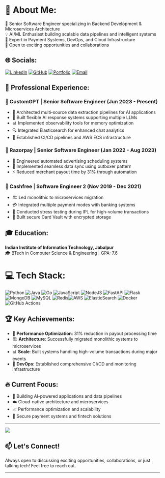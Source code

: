 # 💫 About Me:
🚀 Senior Software Engineer specializing in Backend Development & Microservices Architecture  
💡 AI/ML Enthusiast building scalable data pipelines and intelligent systems  
🔧 Expert in Payment Systems, DevOps, and Cloud Infrastructure  
🌟 Open to exciting opportunities and collaborations  

## 🌐 Socials:
[![LinkedIn](https://img.shields.io/badge/LinkedIn-%230077B5.svg?logo=linkedin&logoColor=white)](https://linkedin.com/in/achinta-mistry) [![GitHub](https://img.shields.io/badge/GitHub-%23121011.svg?logo=github&logoColor=white)](https://github.com/achintMi) [![Portfolio](https://img.shields.io/badge/Portfolio-%23000000.svg?logo=firefox&logoColor=white)](https://achinta-mistry-portfolio-hub.lovable.app/) [![Email](https://img.shields.io/badge/Email-D14836?logo=gmail&logoColor=white)](mailto:achintachu0@gmail.com)

## 💼 Professional Experience:

### 🏢 CustomGPT | Senior Software Engineer (Jun 2023 - Present)
- 🔗 Architected multi-source data extraction pipelines for AI applications
- 🤖 Built flexible AI response systems supporting multiple LLMs
- 📊 Implemented observability tools for memory optimization
- 🔍 Integrated Elasticsearch for enhanced chat analytics
- 🚀 Established CI/CD pipelines and AWS ECS infrastructure

### 🏢 Razorpay | Senior Software Engineer (Jan 2022 - Aug 2023)
- 📅 Engineered automated advertising scheduling systems
- 🔄 Implemented seamless data sync using outboxer pattern
- ⚡ Reduced merchant payout time by 31% through automation

### 🏢 Cashfree | Software Engineer 2 (Nov 2019 - Dec 2021)
- 🏗️ Led monolithic to microservices migration
- 💳 Integrated multiple payment modes with banking systems
- 🏏 Conducted stress testing during IPL for high-volume transactions
- 🔐 Built secure Card Vault with encrypted storage


## 🎓 Education:
**Indian Institute of Information Technology, Jabalpur**  
🎓 BTech in Computer Science & Engineering | GPA: 7.6

# 💻 Tech Stack:
![Python](https://img.shields.io/badge/python-3670A0?style=for-the-badge&logo=python&logoColor=ffdd54) ![Java](https://img.shields.io/badge/java-%23ED8B00.svg?style=for-the-badge&logo=openjdk&logoColor=white) ![Go](https://img.shields.io/badge/go-%2300ADD8.svg?style=for-the-badge&logo=go&logoColor=white) ![JavaScript](https://img.shields.io/badge/javascript-%23323330.svg?style=for-the-badge&logo=javascript&logoColor=%23F7DF1E) ![NodeJS](https://img.shields.io/badge/node.js-6DA55F?style=for-the-badge&logo=node.js&logoColor=white) ![FastAPI](https://img.shields.io/badge/FastAPI-005571?style=for-the-badge&logo=fastapi) ![Flask](https://img.shields.io/badge/flask-%23000.svg?style=for-the-badge&logo=flask&logoColor=white) ![MongoDB](https://img.shields.io/badge/MongoDB-%234ea94b.svg?style=for-the-badge&logo=mongodb&logoColor=white) ![MySQL](https://img.shields.io/badge/mysql-%2300f.svg?style=for-the-badge&logo=mysql&logoColor=white) ![Redis](https://img.shields.io/badge/redis-%23DD0031.svg?style=for-the-badge&logo=redis&logoColor=white)![AWS](https://img.shields.io/badge/AWS-%23FF9900.svg?style=for-the-badge&logo=amazon-aws&logoColor=white) ![ElasticSearch](https://img.shields.io/badge/-ElasticSearch-005571?style=for-the-badge&logo=elasticsearch) ![Docker](https://img.shields.io/badge/docker-%230db7ed.svg?style=for-the-badge&logo=docker&logoColor=white) ![GitHub Actions](https://img.shields.io/badge/github%20actions-%232671E5.svg?style=for-the-badge&logo=githubactions&logoColor=white)

## 🏆 Key Achievements:
- 🚀 **Performance Optimization**: 31% reduction in payout processing time
- 🏗️ **Architecture**: Successfully migrated monolithic systems to microservices
- 📊 **Scale**: Built systems handling high-volume transactions during major events
- 🔧 **DevOps**: Established comprehensive CI/CD and monitoring infrastructure

## 🔥 Current Focus:
- 🤖 Building AI-powered applications and data pipelines
- ☁️ Cloud-native architecture and microservices
- 📈 Performance optimization and scalability
- 🔐 Secure payment systems and fintech solutions

---
![](https://visitcount.itsvg.in/api?id=achintMi&label=Profile%20Views&color=0&icon=0&pretty=true)

## 📫 Let's Connect!
Always open to discussing exciting opportunities, collaborations, or just talking tech! Feel free to reach out.

---
